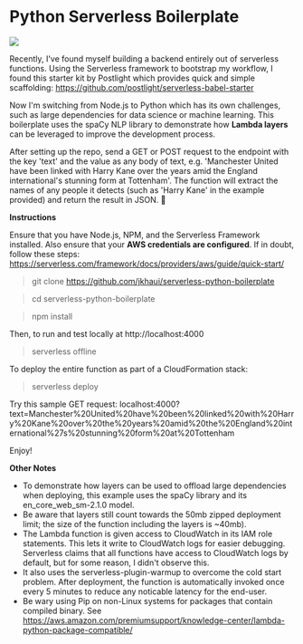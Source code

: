 # **Python Serverless Boilerplate**
<img src="https://misc-ddocs.s3-ap-southeast-2.amazonaws.com/py-lambda.png" />

Recently, I've found myself building a backend entirely out of serverless
functions. Using the Serverless framework to bootstrap my workflow, I found 
this starter kit by Postlight which provides quick and simple scaffolding: 
https://github.com/postlight/serverless-babel-starter

Now I'm switching from Node.js to Python which has its own challenges, such as 
large dependencies for data science or machine learning. This boilerplate uses the 
spaCy NLP library to demonstrate how **Lambda layers** can be leveraged to improve 
the development process.

After setting up the repo, send a GET or POST request to the endpoint with the key 
'text' and the value as any body of text, e.g. 'Manchester United have been linked 
with Harry Kane over the years amid the England international's stunning form at 
Tottenham'. The function will extract the names of any people it detects (such as 
'Harry Kane' in the example provided) and return the result in JSON. 🚀

**Instructions**

Ensure that you have Node.js, NPM, and the Serverless Framework installed. 
Also ensure that your **AWS credentials are configured**. If in doubt, follow 
these steps: https://serverless.com/framework/docs/providers/aws/guide/quick-start/

> git clone https://github.com/jkhaui/serverless-python-boilerplate

> cd serverless-python-boilerplate

> npm install

Then, to run and test locally at http://localhost:4000
> serverless offline

To deploy the entire function as part of a CloudFormation stack:
> serverless deploy

Try this sample GET request: 
localhost:4000?text=Manchester%20United%20have%20been%20linked%20with%20Harry%20Kane%20over%20the%20years%20amid%20the%20England%20international%27s%20stunning%20form%20at%20Tottenham

Enjoy!

**Other Notes**
- To demonstrate how layers can be used to offload large dependencies when deploying, 
this example uses the spaCy library and its en_core_web_sm-2.1.0 model.
- Be aware that layers still count towards the 50mb zipped deployment limit; the size 
of the function including the layers is ~40mb).
- The Lambda function is given access to CloudWatch in its IAM role statements. This 
lets it write to CloudWatch logs for easier debugging. Serverless claims that all 
functions have access to CloudWatch logs by default, but for some reason, I didn't observe 
this.
- It also uses the serverless-plugin-warmup to overcome the cold start problem. After 
deployment, the function is automatically invoked once every 5 minutes to reduce any 
noticable latency for the end-user.
- Be wary using Pip on non-Linux systems for packages that contain compiled binary. 
See https://aws.amazon.com/premiumsupport/knowledge-center/lambda-python-package-compatible/
